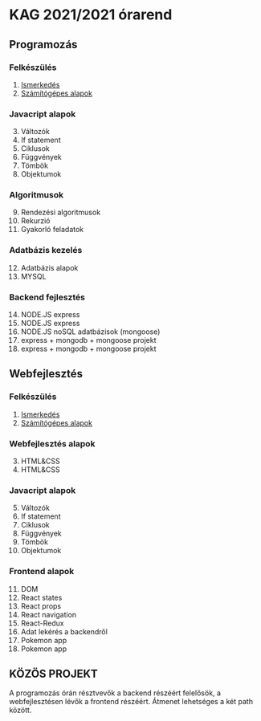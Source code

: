# KAG 2021/2021 órarend

## Programozás

### Felkészülés

1. [Ismerkedés](./get-to-know.md)
2. [Számítógépes alapok](./basics.md)

### Javacript alapok

3. Változók
4. If statement
5. Ciklusok
6. Függvények
7. Tömbök
8. Objektumok

### Algoritmusok

9. Rendezési algoritmusok
10. Rekurzió
11. Gyakorló feladatok

### Adatbázis kezelés

12. Adatbázis alapok
13. MYSQL

### Backend fejlesztés

14. NODE.JS express
15. NODE.JS express
16. NODE.JS noSQL adatbázisok (mongoose)
17. express + mongodb + mongoose projekt
18. express + mongodb + mongoose projekt

## Webfejlesztés

### Felkészülés

1. [Ismerkedés](./get-to-know.md)
2. [Számítógépes alapok](./basics.md)

### Webfejlesztés alapok

3. HTML&CSS
4. HTML&CSS

### Javacript alapok

5. Változók
6. If statement
7. Ciklusok
8. Függvények
9. Tömbök
10. Objektumok

### Frontend alapok

11. DOM
12. React states
13. React props
14. React navigation
15. React-Redux
16. Adat lekérés a backendről
17. Pokemon app
18. Pokemon app

## KÖZÖS PROJEKT

A programozás órán résztvevők a backend részéért felelősök, a webfejlesztésen lévők a frontend részéért. Átmenet lehetséges a két path között.